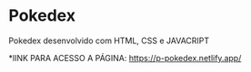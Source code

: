 # Pokedex
Pokedex desenvolvido com HTML, CSS e JAVACRIPT

*lINK PARA ACESSO  A PÁGINA: https://p-pokedex.netlify.app/
